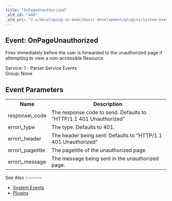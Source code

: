 ```yaml
---
title: "OnPageUnauthorized"
_old_id: "440"
_old_uri: "2.x/developing-in-modx/basic-development/plugins/system-events/onpageunauthorized"
---
```


Event: OnPageUnauthorized
-------------------------

Fires immediately before the user is forwarded to the unauthorized page if attempting to view a non-accessible Resource.

Service: 1 - Parser Service Events   
Group: None

Event Parameters
----------------

<table><tbody><tr><th>Name</th><th>Description</th></tr><tr><td>response\_code</td><td>The response code to send. Defaults to "HTTP/1.1 401 Unauthorized"</td></tr><tr><td>error\_type</td><td>The type. Defaults to 401.</td></tr><tr><td>error\_header</td><td>The header being sent: Defaults to "HTTP/1.1 401 Unauthorized"</td></tr><tr><td>error\_pagetitle</td><td>The pagetitle of the unauthorized page.</td></tr><tr><td>error\_message</td><td>The message being sent in the unauthorized page.</td></tr></tbody></table>See Also
--------

- [System Events](developing-in-modx/basic-development/plugins/system-events "System Events")
- [Plugins](developing-in-modx/basic-development/plugins "Plugins")